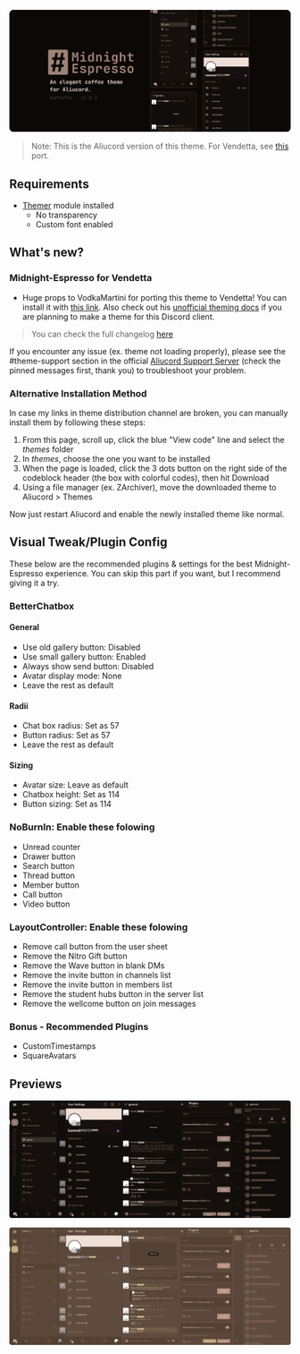 ![title-preview](previews/title.png)

> Note: This is the Aliucord version of this theme. For Vendetta, see [this](https://discord.com/channels/1015931589865246730/1138099451026747402/1138099451026747402) port.

## Requirements
- [Themer](https://github.com/Vendicated/AliucordPlugins/tree/main/Themer) module installed
  - No transparency
  - Custom font enabled

## What's new?

### Midnight-Espresso for Vendetta
- Huge props to VodkaMartini for porting this theme to Vendetta! You can install it with [this link](https://discord.com/channels/1015931589865246730/1138099451026747402/1138099451026747402). Also check out his [unofficial theming docs](https://vodkamartini.notion.site/vodkamartini/Vendetta-Theme-Docs-b240b7d7a1dd4120933d7f7679265c42)  if you are planning to make a theme for this Discord client.
> You can check the full changelog [here](https://github.com/kartoflu/koffi/blob/main/CHANGELOG.md)

If you encounter any issue (ex. theme not loading properly), please see the #theme-support section in the official [Aliucord Support Server](https://discord.gg/EsNDvBaHVU) (check the pinned messages first, thank you) to troubleshoot your problem.

### Alternative Installation Method
In case my links in theme distribution channel are broken, you can manually install them by following these steps:
1. From this page, scroll up, click the blue "View code" line and select the *themes* folder
2. In *themes*, choose the one you want to be installed
3. When the page is loaded, click the 3 dots button on the right side of the codeblock header (the box with colorful codes), then hit Download
4. Using a file manager (ex. ZArchiver), move the downloaded theme to Aliucord > Themes

Now just restart Aliucord and enable the newly installed theme like normal.

## Visual Tweak/Plugin Config
These below are the recommended plugins & settings for the best Midnight-Espresso experience. You can skip this part if you want, but I recommend giving it a try.
### BetterChatbox
#### General
- Use old gallery button: Disabled
- Use small gallery button: Enabled
- Always show send button: Disabled
- Avatar display mode: None
- Leave the rest as default

#### Radii
- Chat box radius: Set as 57
- Button radius: Set as 57
- Leave the rest as default

#### Sizing
- Avatar size: Leave as default
- Chatbox height: Set as 114
- Button sizing: Set as 114

### NoBurnIn: Enable these folowing
- Unread counter
- Drawer button
- Search button
- Thread button
- Member button
- Call button
- Video button

### LayoutController: Enable these folowing
- Remove call button from the user sheet
- Remove the Nitro Gift button
- Remove the Wave button in blank DMs
- Remove the invite button in channels list
- Remove the invite button in members list
- Remove the student hubs button in the server list
- Remove the wellcome button on join messages

### Bonus - Recommended Plugins
- CustomTimestamps
- SquareAvatars

## Previews

![espresso-preview](https://raw.githubusercontent.com/kartoflu/midnight-espresso/main/previews/espresso-preview.png)

![coffee-preview](https://raw.githubusercontent.com/kartoflu/midnight-espresso/main/previews/coffee-preview.png)
